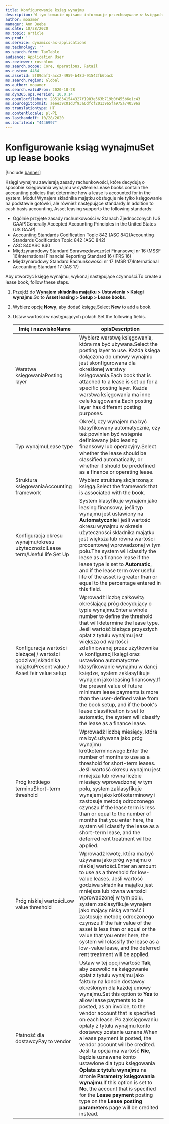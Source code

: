 ```yaml
---
title: Konfigurowanie ksiąg wynajmu
description: W tym temacie opisano informacje przechowywane w księgach wynajmu. Księgi wynajmu zawierają zasady rachunkowości, które decydują o sposobie księgowania wynajmu w systemie.
author: moaamer
manager: Ann Beebe
ms.date: 10/28/2020
ms.topic: article
ms.prod: ''
ms.service: dynamics-ax-applications
ms.technology: ''
ms.search.form: TaxTable
audience: Application User
ms.reviewer: roschlom
ms.search.scope: Core, Operations, Retail
ms.custom: 4464
ms.assetid: 5f89daf1-acc2-4959-b48d-91542fb6bacb
ms.search.region: Global
ms.author: moaamer
ms.search.validFrom: 2020-10-28
ms.dyn365.ops.version: 10.0.14
ms.openlocfilehash: 28518341544327f1983e563b719b0f455b6e1c43
ms.sourcegitcommit: aeee39c01d3f93a6dfcf2013965fa975a740596a
ms.translationtype: HT
ms.contentlocale: pl-PL
ms.lasthandoff: 10/28/2020
ms.locfileid: "4446997"
---
```

# <a name="set-up-lease-books"></a><span data-ttu-id="a312b-104">Konfigurowanie ksiąg wynajmu</span><span class="sxs-lookup"><span data-stu-id="a312b-104">Set up lease books</span></span>

[!include [banner](../includes/banner.md)]

<span data-ttu-id="a312b-105">Księgi wynajmu zawierają zasady rachunkowości, które decydują o sposobie księgowania wynajmu w systemie.</span><span class="sxs-lookup"><span data-stu-id="a312b-105">Lease books contain the accounting policies that determine how a lease is accounted for in the system.</span></span> <span data-ttu-id="a312b-106">Moduł Wynajem składnika majątku obsługuje nie tylko księgowanie na podstawie gotówki, ale również następujące standardy:</span><span class="sxs-lookup"><span data-stu-id="a312b-106">In addition to cash basis accounting, Asset leasing supports the following standards:</span></span>

- <span data-ttu-id="a312b-107">Ogólnie przyjęte zasady rachunkowości w Stanach Zjednoczonych (US GAAP)</span><span class="sxs-lookup"><span data-stu-id="a312b-107">Generally Accepted Accounting Principles in the United States (US GAAP)</span></span>
- <span data-ttu-id="a312b-108">Accounting Standards Codification Topic 842 (ASC 842)</span><span class="sxs-lookup"><span data-stu-id="a312b-108">Accounting Standards Codification Topic 842 (ASC 842)</span></span>
- <span data-ttu-id="a312b-109">ASC 840</span><span class="sxs-lookup"><span data-stu-id="a312b-109">ASC 840</span></span>
- <span data-ttu-id="a312b-110">Międzynarodowy Standard Sprawozdawczości Finansowej nr 16 (MSSF 16)</span><span class="sxs-lookup"><span data-stu-id="a312b-110">International Financial Reporting Standard 16 (IFRS 16)</span></span>
- <span data-ttu-id="a312b-111">Międzynarodowy Standard Rachunkowości nr 17 (MSR 17)</span><span class="sxs-lookup"><span data-stu-id="a312b-111">International Accounting Standard 17 (IAS 17)</span></span>

<span data-ttu-id="a312b-112">Aby utworzyć księgę wynajmu, wykonaj następujące czynności.</span><span class="sxs-lookup"><span data-stu-id="a312b-112">To create a lease book, follow these steps.</span></span>

1. <span data-ttu-id="a312b-113">Przejdź do **Wynajem składnika majątku \> Ustawienia \> Księgi wynajmu**.</span><span class="sxs-lookup"><span data-stu-id="a312b-113">Go to **Asset leasing \> Setup \> Lease books**.</span></span>
2. <span data-ttu-id="a312b-114">Wybierz opcję **Nowy**, aby dodać księgę.</span><span class="sxs-lookup"><span data-stu-id="a312b-114">Select **New** to add a book.</span></span>
3. <span data-ttu-id="a312b-115">Ustaw wartości w następujących polach.</span><span class="sxs-lookup"><span data-stu-id="a312b-115">Set the following fields.</span></span>

    | <span data-ttu-id="a312b-116">Imię i nazwisko</span><span class="sxs-lookup"><span data-stu-id="a312b-116">Name</span></span>                                     | <span data-ttu-id="a312b-117">opis</span><span class="sxs-lookup"><span data-stu-id="a312b-117">Description</span></span> |
    |------------------------------------------|-------------|
    | <span data-ttu-id="a312b-118">Warstwa księgowania</span><span class="sxs-lookup"><span data-stu-id="a312b-118">Posting layer</span></span>                            | <span data-ttu-id="a312b-119">Wybierz warstwę księgowania, która ma być używana.</span><span class="sxs-lookup"><span data-stu-id="a312b-119">Select the posting layer to use.</span></span> <span data-ttu-id="a312b-120">Każda księga dołączona do umowy wynajmu jest skonfigurowana dla określonej warstwy księgowania.</span><span class="sxs-lookup"><span data-stu-id="a312b-120">Each book that is attached to a lease is set up for a specific posting layer.</span></span> <span data-ttu-id="a312b-121">Każda warstwa księgowania ma inne cele księgowania.</span><span class="sxs-lookup"><span data-stu-id="a312b-121">Each posting layer has different posting purposes.</span></span> |
    | <span data-ttu-id="a312b-122">Typ wynajmu</span><span class="sxs-lookup"><span data-stu-id="a312b-122">Lease type</span></span>                               | <span data-ttu-id="a312b-123">Określ, czy wynajem ma być klasyfikowany automatycznie, czy też powinien być wstępnie definiowany jako leasing finansowy lub operacyjny.</span><span class="sxs-lookup"><span data-stu-id="a312b-123">Select whether the lease should be classified automatically, or whether it should be predefined as a finance or operating lease.</span></span> |
    | <span data-ttu-id="a312b-124">Struktura księgowania</span><span class="sxs-lookup"><span data-stu-id="a312b-124">Accounting framework</span></span>                     | <span data-ttu-id="a312b-125">Wybierz strukturę skojarzoną z księgą.</span><span class="sxs-lookup"><span data-stu-id="a312b-125">Select the framework that is associated with the book.</span></span> |
    | <span data-ttu-id="a312b-126">Konfiguracja okresu wynajmu/okresu użyteczności</span><span class="sxs-lookup"><span data-stu-id="a312b-126">Lease term/Useful life Set Up</span></span>          | <span data-ttu-id="a312b-127">System klasyfikuje wynajem jako leasing finansowy, jeśli typ wynajmu jest ustawiony na **Automatycznie** i jeśli wartość okresu wynajmu w okresie użyteczności składnika majątku jest większa lub równa wartości procentowej wprowadzonej w tym polu.</span><span class="sxs-lookup"><span data-stu-id="a312b-127">The system will classify the lease as a finance lease if the lease type is set to **Automatic**, and if the lease term over useful life of the asset is greater than or equal to the percentage entered in this field.</span></span>  |
    | <span data-ttu-id="a312b-128">Konfiguracja wartości bieżącej / wartości godziwej składnika majątku</span><span class="sxs-lookup"><span data-stu-id="a312b-128">Present value / Asset fair value setup</span></span>   | <span data-ttu-id="a312b-129">Wprowadź liczbę całkowitą określającą próg decydujący o typie wynajmu.</span><span class="sxs-lookup"><span data-stu-id="a312b-129">Enter a whole number to define the threshold that will determine the lease type.</span></span> <span data-ttu-id="a312b-130">Jeśli wartość bieżąca przyszłych opłat z tytułu wynajmu jest większa od wartości zdefiniowanej przez użytkownika w konfiguracji księgi oraz ustawiono automatyczne klasyfikowanie wynajmu w danej księdze, system zaklasyfikuje wynajem jako leasing finansowy.</span><span class="sxs-lookup"><span data-stu-id="a312b-130">If the present value of future minimum lease payments is more than the user-defined value from the book setup, and if the book's lease classification is set to automatic, the system will classify the lease as a finance lease.</span></span> |
    | <span data-ttu-id="a312b-131">Próg krótkiego terminu</span><span class="sxs-lookup"><span data-stu-id="a312b-131">Short-term threshold</span></span>                     | <span data-ttu-id="a312b-132">Wprowadź liczbę miesięcy, która ma być używana jako próg wynajmu krótkoterminowego.</span><span class="sxs-lookup"><span data-stu-id="a312b-132">Enter the number of months to use as a threshold for short-term leases.</span></span> <span data-ttu-id="a312b-133">Jeśli wartość okresu wynajmu jest mniejsza lub równa liczbie miesięcy wprowadzonej w tym polu, system zaklasyfikuje wynajem jako krótkoterminowy i zastosuje metodę odroczonego czynszu.</span><span class="sxs-lookup"><span data-stu-id="a312b-133">If the lease term is less than or equal to the number of months that you enter here, the system will classify the lease as a short-term lease, and the deferred rent treatment will be applied.</span></span> |
    | <span data-ttu-id="a312b-134">Próg niskiej wartości</span><span class="sxs-lookup"><span data-stu-id="a312b-134">Low value threshold</span></span>                      | <span data-ttu-id="a312b-135">Wprowadź kwotę, która ma być używana jako próg wynajmu o niskiej wartości.</span><span class="sxs-lookup"><span data-stu-id="a312b-135">Enter an amount to use as a threshold for low-value leases.</span></span> <span data-ttu-id="a312b-136">Jeśli wartość godziwa składnika majątku jest mniejsza lub równa wartości wprowadzonej w tym polu, system zaklasyfikuje wynajem jako mający niską wartość i zastosuje metodę odroczonego czynszu.</span><span class="sxs-lookup"><span data-stu-id="a312b-136">If the fair value of the asset is less than or equal or the value that you enter here, the system will classify the lease as a low-value lease, and the deferred rent treatment will be applied.</span></span> |
    | <span data-ttu-id="a312b-137">Płatność dla dostawcy</span><span class="sxs-lookup"><span data-stu-id="a312b-137">Pay to vendor</span></span>                            | <span data-ttu-id="a312b-138">Ustaw w tej opcji wartość **Tak**, aby zezwolić na księgowanie opłat z tytułu wynajmu jako faktury na koncie dostawcy określonym dla każdej umowy wynajmu.</span><span class="sxs-lookup"><span data-stu-id="a312b-138">Set this option to **Yes** to allow lease payments to be posted, as an invoice, to the vendor account that is specified on each lease.</span></span> <span data-ttu-id="a312b-139">Po zaksięgowaniu opłaty z tytułu wynajmu konto dostawcy zostanie uznane.</span><span class="sxs-lookup"><span data-stu-id="a312b-139">When a lease payment is posted, the vendor account will be credited.</span></span> <span data-ttu-id="a312b-140">Jeśli ta opcja ma wartość **Nie**, będzie uznawane konto ustawione dla typu księgowania **Opłata z tytułu wynajmu** na stronie **Parametry księgowania wynajmu**.</span><span class="sxs-lookup"><span data-stu-id="a312b-140">If this option is set to **No**, the account that is specified for the **Lease payment** posting type on the **Lease posting parameters** page will be credited instead.</span></span> |
